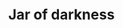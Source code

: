 ---
layout: item
title: Jar of darkness
item-id: 19701
datatable: true
id: 19701
name: "Jar of darkness"
members: true
lowalch: 0
highalch: 0
examine: "It smells like it's been where the sun doesn't shine."
monsters:
  - id: 7286
    name: "Skotizo"
    members: true
    combat_level: 321
    wiki_url: "https://oldschool.runescape.wiki/w/Skotizo"
    drops:
      - quantity: "1"
        rarity: 0.0004
    image: "https://oldschool.runescape.wiki/images/thumb/a/a8/Skotizo.png/1200px-Skotizo.png?dc8b8"
---